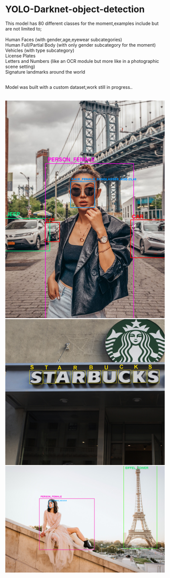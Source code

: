 # YOLO-Darknet-object-detection
This model has 80 different classes for the moment,examples include but are not limited to;<br/><br/>
  Human Faces (with gender,age,eyewear subcategories)<br/>
  Human Full/Partial Body (with only gender subcategory for the moment)<br/>
  Vehicles (with type subcategory)<br/>
  License Plates<br/>
  Letters and Numbers (like an OCR module but more like in a photographic scene setting)<br/>
  Signature landmarks around the world<br/><br/>



Model was built with a custom dataset,work still in progress..
<br/>
<br/>
<br/>
![Screenshot](01.jpg)
![Screenshot](02.jpg)
![Screenshot](03.jpg)

